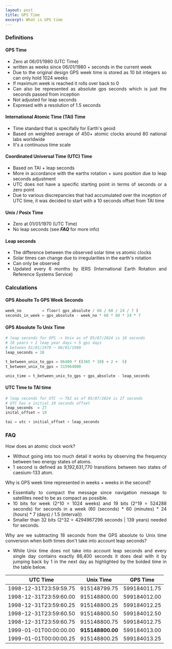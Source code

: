 ```yaml
---
layout: post
title: GPS Time
excerpt: What is GPS time
---
```


<div style="text-align: justify" markdown="1">
<h3>Definitions</h3>

<h4>GPS Time</h4>

- Zero at 06/01/1980 (UTC Time) 
- written as weeks since 06/01/1980 + seconds in the current week
- Due to the original design GPS week time is stored as 10 bit integers so can only hold 1024 weeks
- If maximum week is reached it rolls over back to 0
- Can also be represented as absolute gps seconds which is just the seconds passed from inception
- Not adjusted for leap seconds
- Expresed with a resolution of 1.5 seconds

<h4>International Atomic Time (TAI) Time</h4>

- Time standard that is specifally for Earth's geoid
- Based on weighted average of 450+ atomic clocks around 80 national labs worldwide
- It's a continuous time scale

<h4>Coordinated Universal Time (UTC) Time</h4>

- Based on TAI + leap seconds
- More in accordance with the earths rotation + suns position due to leap seconds adjustment
- UTC does not have a specific starting point in terms of seconds or a zero point
- Due to various discrepancies that had accumulated over the inception of UTC time, it was decided to start with a 10 seconds offset from TAI time

<h4>Unix / Posix Time</h4>

- Zero at 01/01/1970 (UTC Time)
- No leap seconds (see ***FAQ*** for more info)

<h4>Leap seconds</h4>

- The difference between the observed solar time vs atomic clocks
- Solar times can change due to irregularities in the earth's rotation
- Can only be observed
- Updated every 6 months by IERS (International Earth Rotation and Reference Systems Service)

<h3>Calculations</h3>

<h4>GPS Aboulte To GPS Week Seconds</h4>

```python
week_no         = floor( gps_absolute / 60 / 60 / 24 / 7 )
seconds_in_week = gps_absolute - week_no * 60 * 60 * 24 * 7
```

<h4>GPS Absolute To Unix Time</h4>

```python
# leap seconds for GPS -> Unix as of 05/07/2024 is 18 seconds
# 10 years + 2 leap year days + 5 gps days
# between 01/01/1970 ~ 06/01/1980 
leap_seconds = 18

t_between_unix_to_gps = 86400 * ((365 * 10) + 2 +  5)
t_between_unix_to_gps = 315964800 

unix_time = t_between_unix_to_gps + gps_absolute - leap_seconds
```

<h4>UTC Time to TAI time</h4>

```python
# leap seconds for UTC -> TAI as of 05/07/2024 is 27 seconds
# UTC has a initial 10 seconds offset
leap_seconds  = 27
inital_offset = 10

tai = utc + initial_offset + leap_seconds
```

<h3>FAQ</h3>
How does an atomic clock work?

- Without going into too much detail it works by observing the frequency between two energy states of atoms.
- 1 second is defined as 9,192,631,770 transitions between two states of caesium-133 atom.


Why is GPS week time represented in weeks + weeks in the second?

- Essentially to compact the message since navigation message to satellites need to be as compact as possible.
- 10 bits for week (2^10 = 1024 weeks) and 19 bits (2^19 = 524288 seconds) for seconds in a week 
(60 (seconds) * 60 (minutes) * 24 (hours) * 7 (days) / 1.5 (interval))
- Smaller than 32 bits (2^32 = 4294967296 seconds \| 139 years) needed for seconds.

Why are we subtracting 18 seconds from the GPS absolute to Unix time conversion when both times don't take into account leap seconds?

- While Unix time does not take into account leap seconds and every single day contains exactly 86,400 seconds it does deal with it by jumping back by 1 in the next day as highlighted by the bolded time in the table below.

| UTC Time | Unix Time | GPS Time |
|:-:|:-:|:-:|
| 1998-12-31T23:59:59.75 | 915148799.75 |  599184011.75 |
| 1998-12-31T23:59:60.00 | 915148800.00 | 599184012.00 |
| 1998-12-31T23:59:60.25 | 915148800.25 | 599184012.25 |
| 1998-12-31T23:59:60.50 | 915148800.50 | 599184012.50 |
| 1998-12-31T23:59:60.75 | 915148800.75 | 599184012.75 |
| 1999-01-01T00:00:00.00 | **915148800.00** | 599184013.00 |
| 1999-01-01T00:00:00.25 | 915148800.25 | 599184013.25 |

</div>
